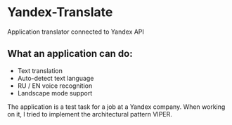 # Yandex-Translate
Application translator connected to Yandex API

## What an application can do:
* Text translation
* Auto-detect text language
* RU / EN voice recognition
* Landscape mode support

The application is a test task for a job at a Yandex company. When working on it, I tried to implement the architectural pattern VIPER.
